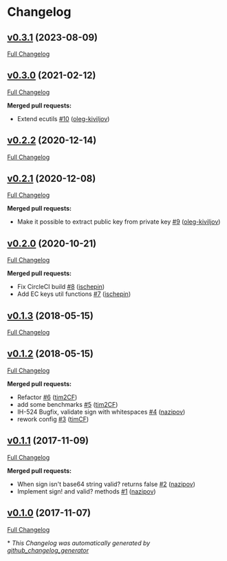 # Changelog

## [v0.3.1](https://github.com/coingaming/hm-crypto/tree/v0.3.1) (2023-08-09)

[Full Changelog](https://github.com/coingaming/hm-crypto/compare/v0.3.0...v0.3.1)

## [v0.3.0](https://github.com/coingaming/hm-crypto/tree/v0.3.0) (2021-02-12)

[Full Changelog](https://github.com/coingaming/hm-crypto/compare/v0.2.2...v0.3.0)

**Merged pull requests:**

- Extend ecutils [\#10](https://github.com/coingaming/hm-crypto/pull/10) ([oleg-kiviljov](https://github.com/oleg-kiviljov))

## [v0.2.2](https://github.com/coingaming/hm-crypto/tree/v0.2.2) (2020-12-14)

[Full Changelog](https://github.com/coingaming/hm-crypto/compare/v0.2.1...v0.2.2)

## [v0.2.1](https://github.com/coingaming/hm-crypto/tree/v0.2.1) (2020-12-08)

[Full Changelog](https://github.com/coingaming/hm-crypto/compare/v0.2.0...v0.2.1)

**Merged pull requests:**

- Make it possible to extract public key from private key [\#9](https://github.com/coingaming/hm-crypto/pull/9) ([oleg-kiviljov](https://github.com/oleg-kiviljov))

## [v0.2.0](https://github.com/coingaming/hm-crypto/tree/v0.2.0) (2020-10-21)

[Full Changelog](https://github.com/coingaming/hm-crypto/compare/v0.1.3...v0.2.0)

**Merged pull requests:**

- Fix CircleCI build [\#8](https://github.com/coingaming/hm-crypto/pull/8) ([ischepin](https://github.com/ischepin))
- Add EC keys util functions [\#7](https://github.com/coingaming/hm-crypto/pull/7) ([ischepin](https://github.com/ischepin))

## [v0.1.3](https://github.com/coingaming/hm-crypto/tree/v0.1.3) (2018-05-15)

[Full Changelog](https://github.com/coingaming/hm-crypto/compare/v0.1.2...v0.1.3)

## [v0.1.2](https://github.com/coingaming/hm-crypto/tree/v0.1.2) (2018-05-15)

[Full Changelog](https://github.com/coingaming/hm-crypto/compare/v0.1.1...v0.1.2)

**Merged pull requests:**

- Refactor [\#6](https://github.com/coingaming/hm-crypto/pull/6) ([tim2CF](https://github.com/tim2CF))
- add some benchmarks [\#5](https://github.com/coingaming/hm-crypto/pull/5) ([tim2CF](https://github.com/tim2CF))
- IH-524 Bugfix, validate sign with whitespaces [\#4](https://github.com/coingaming/hm-crypto/pull/4) ([nazipov](https://github.com/nazipov))
- rework config [\#3](https://github.com/coingaming/hm-crypto/pull/3) ([timCF](https://github.com/timCF))

## [v0.1.1](https://github.com/coingaming/hm-crypto/tree/v0.1.1) (2017-11-09)

[Full Changelog](https://github.com/coingaming/hm-crypto/compare/v0.1.0...v0.1.1)

**Merged pull requests:**

- When sign isn't base64 string valid? returns false [\#2](https://github.com/coingaming/hm-crypto/pull/2) ([nazipov](https://github.com/nazipov))
- Implement sign! and valid? methods [\#1](https://github.com/coingaming/hm-crypto/pull/1) ([nazipov](https://github.com/nazipov))

## [v0.1.0](https://github.com/coingaming/hm-crypto/tree/v0.1.0) (2017-11-07)

[Full Changelog](https://github.com/coingaming/hm-crypto/compare/6967ec77f78ab02764eab70c0e30497761d40584...v0.1.0)



\* *This Changelog was automatically generated by [github_changelog_generator](https://github.com/github-changelog-generator/github-changelog-generator)*
